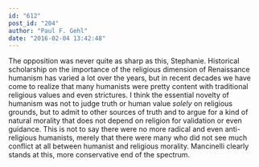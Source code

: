 ```yaml
---
id: "612"
post_id: "204"
author: "Paul F. Gehl"
date: "2016-02-04 13:42:48"
---
```

The opposition was never quite as sharp as this, Stephanie. Historical scholarship on the importance of the religious dimension of Renaissance humanism has varied a lot over the years, but in recent decades we have come to realize that many humanists were pretty content with traditional religious values and even strictures. I think the essential novelty of humanism was not to judge truth or human value <em>solely</em> on religious grounds, but to admit to other sources of truth and to argue for a kind of natural morality that does not depend on religion for validation or even guidance. This is not to say there were no more radical and even anti-religious humanists, merely that there were many who did not see much conflict at all between humanist and religious morality. Mancinelli clearly stands at this, more conservative end of the spectrum.
